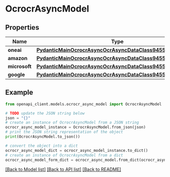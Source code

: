 # OcrocrAsyncModel


## Properties

Name | Type | Description | Notes
------------ | ------------- | ------------- | -------------
**oneai** | [**PydanticMainOcrocrAsyncOcrAsyncDataClass94559367722320**](PydanticMainOcrocrAsyncOcrAsyncDataClass94559367722320.md) |  | [optional] 
**amazon** | [**PydanticMainOcrocrAsyncOcrAsyncDataClass94559367877312**](PydanticMainOcrocrAsyncOcrAsyncDataClass94559367877312.md) |  | [optional] 
**microsoft** | [**PydanticMainOcrocrAsyncOcrAsyncDataClass94559367896608**](PydanticMainOcrocrAsyncOcrAsyncDataClass94559367896608.md) |  | [optional] 
**google** | [**PydanticMainOcrocrAsyncOcrAsyncDataClass94559367893264**](PydanticMainOcrocrAsyncOcrAsyncDataClass94559367893264.md) |  | [optional] 

## Example

```python
from openapi_client.models.ocrocr_async_model import OcrocrAsyncModel

# TODO update the JSON string below
json = "{}"
# create an instance of OcrocrAsyncModel from a JSON string
ocrocr_async_model_instance = OcrocrAsyncModel.from_json(json)
# print the JSON string representation of the object
print(OcrocrAsyncModel.to_json())

# convert the object into a dict
ocrocr_async_model_dict = ocrocr_async_model_instance.to_dict()
# create an instance of OcrocrAsyncModel from a dict
ocrocr_async_model_form_dict = ocrocr_async_model.from_dict(ocrocr_async_model_dict)
```
[[Back to Model list]](../README.md#documentation-for-models) [[Back to API list]](../README.md#documentation-for-api-endpoints) [[Back to README]](../README.md)


